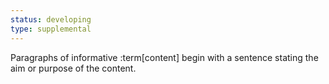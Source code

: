 ```yaml
---
status: developing
type: supplemental
---
```


Paragraphs of informative :term[content] begin with a sentence stating the aim or purpose of the content.